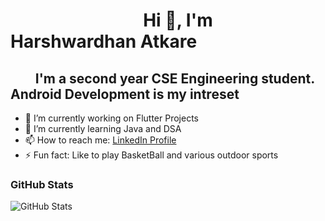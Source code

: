 # &nbsp; &nbsp; &nbsp; &nbsp; &nbsp; &nbsp; &nbsp; &nbsp; &nbsp; &nbsp; &nbsp; &nbsp; &nbsp; &nbsp; &nbsp; &nbsp; Hi 👋, I'm Harshwardhan Atkare



## &nbsp; &nbsp; &nbsp; &nbsp;  I'm a second year CSE Engineering student. Android Development is my intreset


- 🔭 I’m currently working on Flutter Projects
- 🌱 I’m currently learning Java and DSA
- 📫 How to reach me: [LinkedIn Profile](https://www.linkedin.com/in/harshwardhan-atkare-49a9961bb/)
- ⚡ Fun fact: Like to play BasketBall and various outdoor sports


### GitHub Stats

![GitHub Stats](https://github-readme-stats.vercel.app/api?username=Harshwardhan431&theme=radical)
